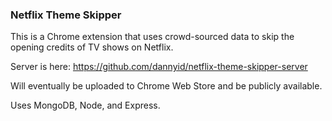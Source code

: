 ### Netflix Theme Skipper

This is a Chrome extension that uses crowd-sourced data to skip the opening credits of TV shows on Netflix.

Server is here: https://github.com/dannyid/netflix-theme-skipper-server

Will eventually be uploaded to Chrome Web Store and be publicly available.

Uses MongoDB, Node, and Express.
